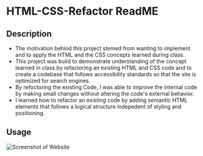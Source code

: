 # HTML-CSS-Refactor ReadME

## Description


- The motivation behind this project stemed from wanting to implement and to apply the HTML and the CSS concepts learned during class. 
- This project was build to demonstrate understanding of the concept learned in class by refactoring an existing HTML and CSS code and to create a codebase that follows accessibility standards so that the site is optimized for search engines. 
- By refoctoring the existing Code, I was able to improve the internal code by making small changes without altering the code's external behavior. 
- I learned how to refactor an existing code by adding semantic HTML elements that follows a logical structure indepedent of styling and positioning. 


## Usage

![Screenshot of Website](assets/images/HTML-CSS%20Refactpr.png)


